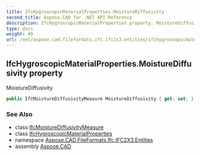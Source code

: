 ```yaml
---
title: IfcHygroscopicMaterialProperties.MoistureDiffusivity
second_title: Aspose.CAD for .NET API Reference
description: IfcHygroscopicMaterialProperties property. MoistureDiffusivity
type: docs
weight: 40
url: /net/aspose.cad.fileformats.ifc.ifc2x3.entities/ifchygroscopicmaterialproperties/moisturediffusivity/
---
```

## IfcHygroscopicMaterialProperties.MoistureDiffusivity property

MoistureDiffusivity

```csharp
public IfcMoistureDiffusivityMeasure MoistureDiffusivity { get; set; }
```

### See Also

* class [IfcMoistureDiffusivityMeasure](../../../aspose.cad.fileformats.ifc.ifc2x3.types/ifcmoisturediffusivitymeasure/)
* class [IfcHygroscopicMaterialProperties](../)
* namespace [Aspose.CAD.FileFormats.Ifc.IFC2X3.Entities](../../ifchygroscopicmaterialproperties/)
* assembly [Aspose.CAD](../../../)


